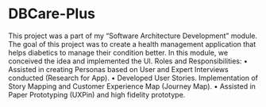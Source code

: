 # DBCare-Plus
This project was a part of my “Software Architecture Development” module. The goal of this project was to create a 
health management application that helps diabetics to manage their condition better. In this module, we conceived 
the idea and implemented the UI.
Roles and Responsibilities:
•	Assisted in creating Personas based on User and Expert Interviews conducted (Research for App).
•	Developed User Stories. Implementation of Story Mapping and Customer Experience Map (Journey Map).
•	Assisted in Paper Prototyping (UXPin) and high fidelity prototype.

<img scr= https://github.com/Kavana-CR/DBCare-Plus/blob/master/Persona1.png>
